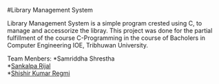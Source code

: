 #Library Management System

Library Management System is a simple program crested using C, to manage and accessorize the libray.
This project was done for the partial fulfillment of the course C-Programming in the course of Bacholers in Computer Engineering IOE, Tribhuwan University.

Team Menbers:
*Samriddha Shrestha<br>
*[Sankalpa Rijal](https://github.com/rijalsankalp)<br>
*[Shishir Kumar Regmi](https://github.com/Shishirkumarregmi)<br>
